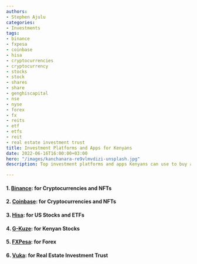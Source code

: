 ```yaml
---
authors:
- Stephen Ajulu
categories:
- Investments
tags:
- binance
- fxpesa
- coinbase
- hisa
- cryptocurrencies
- cryptocurrency
- stocks
- stock
- shares
- share
- genghiscapital
- nse
- nyse
- forex
- fx
- reits
- etf
- etfs
- reit
- real estate investment trust
title: Investment Platforms and Apps for Kenyans
date: 2022-06-16T16:00:00+03:00
hero: "/images/kanchanara-re9vlmvdizi-unsplash.jpg"
description: Top investment platforms and apps Kenyans can use to buy and hold assets

---
```

#### 1. [Binance](https://www.binance.com/en/activity/referral/offers/claim?ref=CPA_00P42ACTQZ): for Cryptocurrencies and NFTs

#### 2. [Coinbase](https://www.coinbase.com/join/ajulu_v): for Cryptocurrencies and NFTs

#### 3. [Hisa](https://hisa.co/): for US Stocks and ETFs

#### 4. [G-Kuze](https://play.google.com/store/apps/details?id=com.genghiscapital.app&hl=en&gl=US): for Kenyan Stocks

#### 5. [FXPesa](https://lp.fxpesa.com/landing-pages/refer-a-friend/?affid=C00958714&clickid=C00958714): for Forex

#### 6. [Vuka](https://portal.vuka.co.ke/create-account?email=ajulustephenodero%40gmail.com&invite_code=MS-100228-GNO): for Real Estate Investment Trust